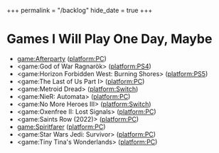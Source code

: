+++
permalink = "/backlog"
hide_date = true
+++

# Games I Will Play One Day, Maybe

* <game:Afterparty> (<platform:PC>)
* <game:God of War Ragnarök> (<platform:PS4>)
* <game:Horizon Forbidden West: Burning Shores> (<platform:PS5>)
* <game:The Last of Us Part I> (<platform:PC>)
* <game:Metroid Dread> (<platform:Switch>)
* <game:NieR: Automata> (<platform:PC>)
* <game:No More Heroes III> (<platform:Switch>)
* <game:Oxenfree II: Lost Signals> (<platform:PC>)
* <game:Saints Row (2022)> (<platform:PC>)
* <game:Spiritfarer> (<platform:PC>)
* <game:Star Wars Jedi: Survivor> (<platform:PC>)
* <game:Tiny Tina's Wonderlands> (<platform:PC>)

